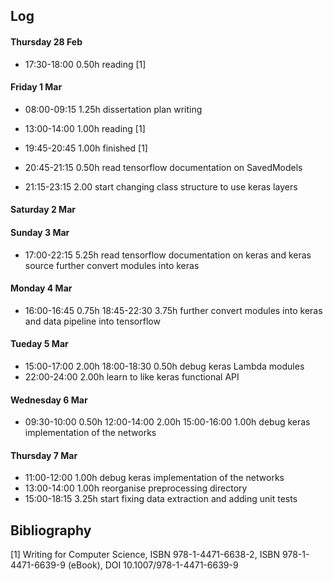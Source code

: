 ## Log

#### Thursday 28 Feb
* 17:30-18:00 0.50h
  reading [1]

#### Friday 1 Mar
* 08:00-09:15 1.25h
  dissertation plan writing

* 13:00-14:00 1.00h
  reading [1]
* 19:45-20:45 1.00h
  finished [1]
* 20:45-21:15 0.50h
  read tensorflow documentation on SavedModels
* 21:15-23:15 2.00
  start changing class structure to use keras layers

#### Saturday 2 Mar

#### Sunday 3 Mar
* 17:00-22:15 5.25h
  read tensorflow documentation on keras and keras source
  further convert modules into keras

#### Monday 4 Mar
* 16:00-16:45 0.75h
  18:45-22:30 3.75h
  further convert modules into keras and data pipeline into tensorflow

#### Tueday 5 Mar
* 15:00-17:00 2.00h
  18:00-18:30 0.50h
  debug keras Lambda modules
* 22:00-24:00 2.00h
  learn to like keras functional API

#### Wednesday 6 Mar
* 09:30-10:00 0.50h
  12:00-14:00 2.00h
  15:00-16:00 1.00h
  debug keras implementation of the networks

#### Thursday 7 Mar
* 11:00-12:00 1.00h
  debug keras implementation of the networks
* 13:00-14:00 1.00h
  reorganise preprocessing directory
* 15:00-18:15 3.25h
  start fixing data extraction and adding unit tests

## Bibliography

[1] Writing for Computer Science, ISBN 978-1-4471-6638-2, ISBN 978-1-4471-6639-9  (eBook), DOI 10.1007/978-1-4471-6639-9
